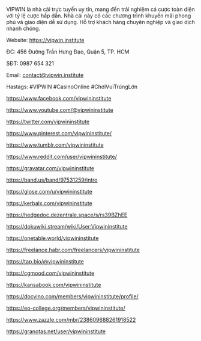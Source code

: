 VIPWIN là nhà cái trực tuyến uy tín, mang đến trải nghiệm cá cược toàn diện với tỷ lệ cược hấp dẫn. Nhà cái này có các chương trình khuyến mãi phong phú và giao diện dễ sử dụng. Hỗ trợ khách hàng chuyên nghiệp và giao dịch nhanh chóng.



Website: https://vipwin.institute

ĐC: 456 Đường Trần Hưng Đạo, Quận 5, TP. HCM

SĐT: 0987 654 321

Email: contact@vipwin.institute

Hastags: #VIPWIN #CasinoOnline #ChơiVuiTrúngLớn





https://www.facebook.com/vipwininstitute

https://www.youtube.com/@vipwininstitute

https://twitter.com/vipwininstitute

https://www.pinterest.com/vipwininstitute/

https://www.tumblr.com/vipwininstitute

https://www.reddit.com/user/vipwininstitute/

https://gravatar.com/vipwininstitute

https://band.us/band/97531259/intro

https://glose.com/u/vipwininstitute

https://kerbalx.com/vipwininstitute

https://hedgedoc.dezentrale.space/s/rs39BZhEE

https://dokuwiki.stream/wiki/User:Vipwininstitute

https://onetable.world/vipwininstitute

https://freelance.habr.com/freelancers/vipwininstitute

https://tap.bio/@vipwininstitute

https://cgmood.com/vipwininstitute

https://kansabook.com/vipwininstitute

https://docvino.com/members/vipwininstitute/profile/

https://eo-college.org/members/vipwininstitute/

https://www.zazzle.com/mbr/238609688261918522

https://granotas.net/user/vipwininstitute